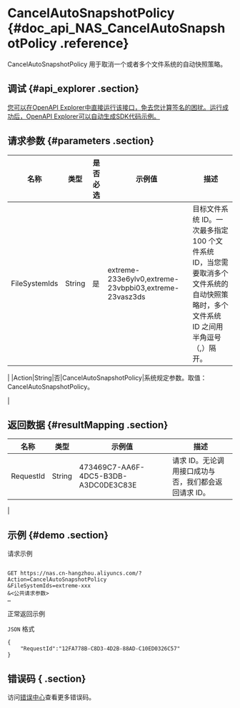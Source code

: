 # CancelAutoSnapshotPolicy {#doc_api_NAS_CancelAutoSnapshotPolicy .reference}

CancelAutoSnapshotPolicy 用于取消一个或者多个文件系统的自动快照策略。

## 调试 {#api_explorer .section}

[您可以在OpenAPI Explorer中直接运行该接口，免去您计算签名的困扰。运行成功后，OpenAPI Explorer可以自动生成SDK代码示例。](https://api.aliyun.com/#product=NAS&api=CancelAutoSnapshotPolicy&type=RPC&version=2017-06-26)

## 请求参数 {#parameters .section}

|名称|类型|是否必选|示例值|描述|
|--|--|----|---|--|
|FileSystemIds|String|是|extreme-233e6ylv0,extreme-23vbpbi03,extreme-23vasz3ds|目标文件系统 ID。一次最多指定 100 个文件系统 ID，当您需要取消多个文件系统的自动快照策略时，多个文件系统 ID 之间用半角逗号（,）隔开。

 |
|Action|String|否|CancelAutoSnapshotPolicy|系统规定参数。取值：CancelAutoSnapshotPolicy。

 |

## 返回数据 {#resultMapping .section}

|名称|类型|示例值|描述|
|--|--|---|--|
|RequestId|String|473469C7-AA6F-4DC5-B3DB-A3DC0DE3C83E|请求 ID。无论调用接口成功与否，我们都会返回请求 ID。

 |

## 示例 {#demo .section}

请求示例

``` {#request_demo}

GET https://nas.cn-hangzhou.aliyuncs.com/?Action=CancelAutoSnapshotPolicy
&FileSystemIds=extreme-xxx
&<公共请求参数>
…

```

正常返回示例

`JSON` 格式

``` {#json_return_success_demo}
{
	"RequestId":"12FA778B-C8D3-4D2B-88AD-C10ED0326C57"
}
```

## 错误码 { .section}

访问[错误中心](https://error-center.alibabacloud.com/status/product/NAS)查看更多错误码。

